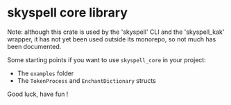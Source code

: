 # skyspell core library

Note: although this crate is used by the 'skyspell' CLI and the 'skyspell_kak' wrapper, it has not yet
been used outside its monorepo, so not much has been documented.

Some starting points if you want to use `skyspell_core` in your project:

* The `examples` folder
* The `TokenProcess` and `EnchantDictionary` structs

Good luck, have fun !
